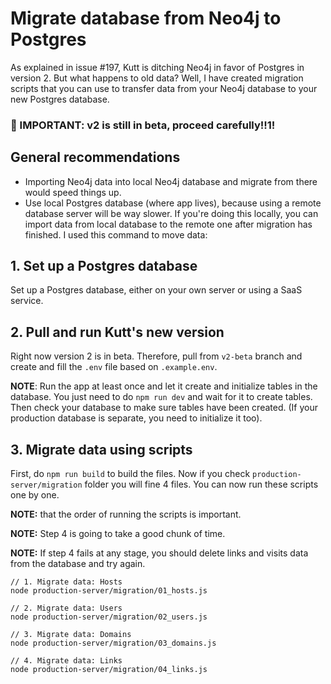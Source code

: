 # Migrate database from Neo4j to Postgres

As explained in issue #197, Kutt is ditching Neo4j in favor of Postgres in version 2. But what happens to old data? Well, I have created migration scripts that you can use to transfer data from your Neo4j database to your new Postgres database.

### 🚧 IMPORTANT: v2 is still in beta, proceed carefully!!1!

## General recommendations

- Importing Neo4j data into local Neo4j database and migrate from there would speed things up.
- Use local Postgres database (where app lives), because using a remote database server will be way slower. If you're doing this locally, you can import data from local database to the remote one after migration has finished. I used this command to move data:

## 1. Set up a Postgres database

Set up a Postgres database, either on your own server or using a SaaS service.

## 2. Pull and run Kutt's new version

Right now version 2 is in beta. Therefore, pull from `v2-beta` branch and create and fill the `.env` file based on `.example.env`.

**NOTE**: Run the app at least once and let it create and initialize tables in the database. You just need to do `npm run dev` and wait for it to create tables. Then check your database to make sure tables have been created. (If your production database is separate, you need to initialize it too).

## 3. Migrate data using scripts

First, do `npm run build` to build the files. Now if you check `production-server/migration` folder you will fine 4 files. You can now run these scripts one by one.

**NOTE:** that the order of running the scripts is important.

**NOTE:** Step 4 is going to take a good chunk of time.

**NOTE:** If step 4 fails at any stage, you should delete links and visits data from the database and try again.

```
// 1. Migrate data: Hosts
node production-server/migration/01_hosts.js

// 2. Migrate data: Users
node production-server/migration/02_users.js

// 3. Migrate data: Domains
node production-server/migration/03_domains.js

// 4. Migrate data: Links
node production-server/migration/04_links.js
```
